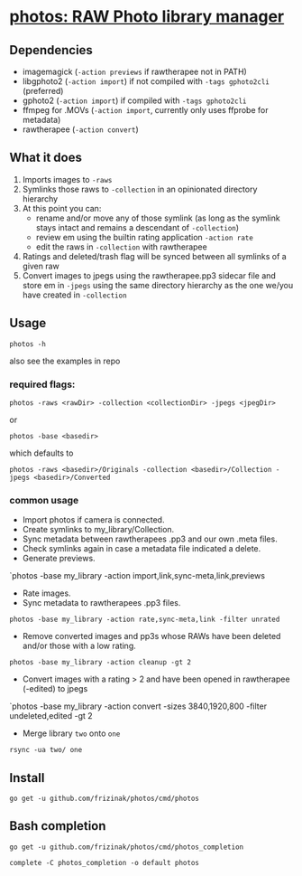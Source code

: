 [photos: RAW Photo library manager](https://github.com/frizinak/photos)
===

## Dependencies

- imagemagick         (`-action previews` if rawtherapee not in PATH)
- libgphoto2          (`-action import`) if not compiled with `-tags gphoto2cli` (preferred)
- gphoto2             (`-action import`) if compiled with `-tags gphoto2cli`
- ffmpeg for .MOVs    (`-action import`, currently only uses ffprobe for metadata)
- rawtherapee         (`-action convert`)

## What it does

1. Imports images to `-raws`
2. Symlinks those raws to `-collection` in an opinionated directory hierarchy
3. At this point you can:
    - rename and/or move any of those symlink (as long as the symlink stays intact and remains a descendant of `-collection`)
    - review em using the builtin rating application `-action rate`
    - edit the raws in `-collection` with rawtherapee
4. Ratings and deleted/trash flag will be synced between all symlinks of a given raw
5. Convert images to jpegs using the rawtherapee.pp3 sidecar file and store em in `-jpegs` using the same directory hierarchy as the one we/you have created in `-collection`

## Usage

`photos -h`

also see the examples in repo

### required flags:

`photos -raws <rawDir> -collection <collectionDir> -jpegs <jpegDir>`

or 

`photos -base <basedir>`

which defaults to

`photos -raws <basedir>/Originals -collection <basedir>/Collection -jpegs <basedir>/Converted`

### common usage

- Import photos if camera is connected.
- Create symlinks to my_library/Collection.
- Sync metadata between rawtherapees .pp3 and our own .meta files.
- Check symlinks again in case a metadata file indicated a delete.
- Generate previews.

`photos -base my_library -action import,link,sync-meta,link,previews

- Rate images.
- Sync metadata to rawtherapees .pp3 files.

`photos -base my_library -action rate,sync-meta,link -filter unrated`

- Remove converted images and pp3s whose RAWs have been deleted and/or those with a low rating.

`photos -base my_library -action cleanup -gt 2`

- Convert images with a rating > 2 and have been opened in rawtherapee (-edited) to jpegs

`photos -base my_library -action convert -sizes 3840,1920,800 -filter undeleted,edited -gt 2

- Merge library `two` onto `one`

`rsync -ua two/ one`

## Install

`go get -u github.com/frizinak/photos/cmd/photos`

## Bash completion

`go get -u github.com/frizinak/photos/cmd/photos_completion`

`complete -C photos_completion -o default photos`
